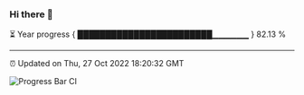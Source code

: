 ### Hi there 👋

⏳ Year progress { ████████████████████████▁▁▁▁▁▁ } 82.13 %

---

⏰ Updated on Thu, 27 Oct 2022 18:20:32 GMT

![Progress Bar CI](https://github.com/liununu/liununu/workflows/Progress%20Bar%20CI/badge.svg)
